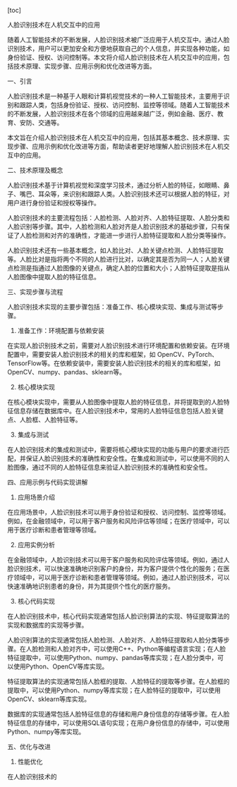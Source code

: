 
[toc]                    
                
                
人脸识别技术在人机交互中的应用

随着人工智能技术的不断发展，人脸识别技术被广泛应用于人机交互中。通过人脸识别技术，用户可以更加安全和方便地获取自己的个人信息，并实现各种功能，如身份验证、授权、访问控制等。本文将介绍人脸识别技术在人机交互中的应用，包括技术原理、实现步骤、应用示例和优化改进等方面。

一、引言

人脸识别技术是一种基于人眼和计算机视觉技术的一种人工智能技术，主要用于识别和跟踪人类，包括身份验证、授权、访问控制、监控等领域。随着人工智能技术的不断发展，人脸识别技术在各个领域的应用越来越广泛，例如金融、医疗、教育、安防、交通等。

本文旨在介绍人脸识别技术在人机交互中的应用，包括其基本概念、技术原理、实现步骤、应用示例和优化改进等方面，帮助读者更好地理解人脸识别技术在人机交互中的应用。

二、技术原理及概念

人脸识别技术基于计算机视觉和深度学习技术，通过分析人脸的特征，如眼睛、鼻子、嘴巴、耳朵等，来识别和跟踪人类。人脸识别技术还可以根据人脸的特征，对用户进行身份验证和授权等操作。

人脸识别技术的主要流程包括：人脸检测、人脸对齐、人脸特征提取、人脸分类和人脸识别等步骤。其中，人脸检测和人脸对齐是人脸识别技术的基础步骤，只有保证了人脸检测和对齐的准确性，才能进一步进行人脸特征提取和人脸分类等操作。

人脸识别技术还有一些基本概念，如人脸比对、人脸关键点检测、人脸特征提取等。人脸比对是指将两个不同的人脸进行比对，以确定其是否为同一人；人脸关键点检测是指通过人脸图像的关键点，确定人脸的位置和大小；人脸特征提取是指从人脸图像中提取人脸的特征信息。

三、实现步骤与流程

人脸识别技术实现的主要步骤包括：准备工作、核心模块实现、集成与测试等步骤。

1. 准备工作：环境配置与依赖安装

在实现人脸识别技术之前，需要对人脸识别技术进行环境配置和依赖安装。在环境配置中，需要安装人脸识别技术的相关的库和框架，如 OpenCV、PyTorch、TensorFlow等。在依赖安装中，需要安装人脸识别技术的相关的库和框架，如 OpenCV、numpy、pandas、sklearn等。

2. 核心模块实现

在核心模块实现中，需要从人脸图像中提取人脸的特征信息，并将提取到的人脸特征信息存储在数据库中。在人脸识别技术中，常用的人脸特征信息包括人脸关键点、人脸框、人脸特征等。

3. 集成与测试

在人脸识别技术的集成和测试中，需要将核心模块实现的功能与用户的要求进行匹配，并保证人脸识别技术的准确性和安全性。在集成和测试中，可以使用不同的人脸图像，通过不同的人脸特征信息来验证人脸识别技术的准确性和安全性。

四、应用示例与代码实现讲解

1. 应用场景介绍

在应用场景中，人脸识别技术可以用于身份验证和授权、访问控制、监控等领域。例如，在金融领域中，可以用于客户服务和风险评估等领域；在医疗领域中，可以用于医疗诊断和患者管理等领域。

2. 应用实例分析

在金融领域中，人脸识别技术可以用于客户服务和风险评估等领域。例如，通过人脸识别技术，可以快速准确地识别客户的身份，并为客户提供个性化的服务；在医疗领域中，可以用于医疗诊断和患者管理等领域。例如，通过人脸识别技术，可以快速准确地识别患者的身份，并为其提供个性化的医疗服务。

3. 核心代码实现

在人脸识别技术中，核心代码实现通常包括人脸识别算法的实现、特征提取算法的实现和数据库的实现等步骤。

人脸识别算法的实现通常包括人脸检测、人脸对齐、人脸特征提取和人脸分类等步骤。在人脸检测和人脸对齐中，可以使用C++、Python等编程语言实现；在人脸特征提取中，可以使用Python、numpy、pandas等库实现；在人脸分类中，可以使用Python、OpenCV等库实现。

特征提取算法的实现通常包括人脸框的提取、人脸特征的提取等步骤。在人脸框的提取中，可以使用Python、numpy等库实现；在人脸特征的提取中，可以使用OpenCV、sklearn等库实现。

数据库的实现通常包括人脸特征信息的存储和用户身份信息的存储等步骤。在人脸特征信息的存储中，可以使用SQL语句实现；在用户身份信息的存储中，可以使用Python、numpy等库实现。

五、优化与改进

1. 性能优化

在人脸识别技术的

